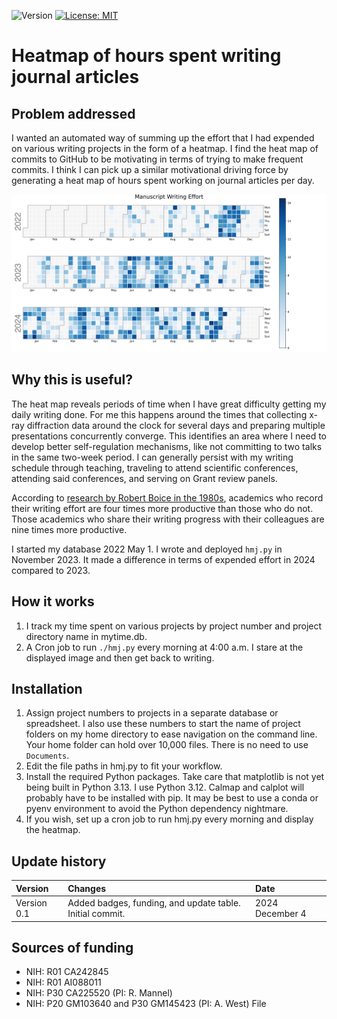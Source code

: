 ![Version](https://img.shields.io/static/v1?label=writing-time-spent-heatmap&message=0.1&color=brightcolor)
[![License: MIT](https://img.shields.io/badge/License-MIT-blue.svg)](https://opensource.org/licenses/MIT)

# Heatmap of hours spent writing journal articles

## Problem addressed

I wanted an automated way of summing up the effort that I had expended on various writing projects in the form of a heatmap.
I find the heat map of commits to GitHub to be motivating in terms of trying to make frequent commits.
I think I can pick up a similar motivational driving force by generating a heat map of hours spent working on journal articles per day.

![hmj.png](./images/hmj.png)

## Why this is useful?

The heat map reveals periods of time when I have great difficulty getting my daily writing done.
For me this happens around the times that collecting x-ray diffraction data around the clock for several days and preparing multiple presentations concurrently converge.
This identifies an area where I need to develop better self-regulation mechanisms, like not committing to two talks in the same two-week period.
I can generally persist with my writing schedule through teaching, traveling to attend scientific conferences, attending said conferences, and serving on Grant review panels.

According to [research by Robert Boice in the 1980s](https://www.sciencedirect.com/science/article/abs/pii/0005796789901447), academics who record their writing effort are four times more productive than those who do not.
Those academics who share their writing progress with their colleagues are nine times more productive.

I started my database 2022 May 1. 
I wrote and deployed `hmj.py` in November 2023.
It made a difference in terms of expended effort in 2024 compared to 2023.


## How it works

1. I track my time spent on various projects by project number and project directory name in mytime.db.
2. A Cron job to run `./hmj.py` every morning at 4:00 a.m. I stare at the displayed image and then get back to writing.

## Installation

1. Assign project numbers to projects in a separate database or spreadsheet. I also use these numbers to start the name of project folders on my home directory to ease navigation on the command line. Your home folder can hold over 10,000 files. There is no need to use `Documents`.
2. Edit the file paths in hmj.py to fit your workflow.
3. Install the required Python packages. Take care that matplotlib is not yet being built in Python 3.13. I use Python 3.12. Calmap and calplot will probably have to be installed with pip. It may be best to use a conda or pyenv environment to avoid the Python dependency nightmare.
4. If you wish, set up a cron job to run hmj.py every morning and display the heatmap.


## Update history

|Version      | Changes                                                                                                                                                                         | Date                 |
|:-----------|:------------------------------------------------------------------------------------------------------------------------------------------|:--------------------|
| Version 0.1 |   Added badges, funding, and update table.  Initial commit.                                                                                                                | 2024 December 4  |

## Sources of funding

- NIH: R01 CA242845
- NIH: R01 AI088011
- NIH: P30 CA225520 (PI: R. Mannel)
- NIH: P20 GM103640 and P30 GM145423 (PI: A. West)
File
